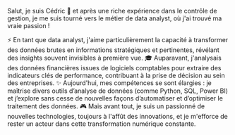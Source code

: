 Salut, je suis Cédric 👋
et après une riche expérience dans le contrôle de gestion, je me suis tourné vers le métier de data analyst, où j'ai trouvé ma vraie passion !

⚡️ En tant que data analyst, j'aime particulièrement la capacité à transformer des données brutes en informations stratégiques et pertinentes, révélant des insights souvent invisibles à première vue.
🎓 Auparavant, j'analysais des données financières issues de logiciels comptables pour extraire des indicateurs clés de performance, contribuant à la prise de décision au sein des entreprises.
✨ Aujourd'hui, mes compétences se sont élargies : je maîtrise divers outils d’analyse de données (comme Python, SQL, Power BI) et j’explore sans cesse de nouvelles façons d’automatiser et d’optimiser le traitement des données.
🎮 Mais avant tout, je suis un passionné de nouvelles technologies, toujours à l'affût des innovations, et je m'efforce de rester un acteur dans cette transformation numérique constante.

<!---
Cedric-ME/Cedric-ME is a ✨ special ✨ repository because its `README.md` (this file) appears on your GitHub profile.
You can click the Preview link to take a look at your changes.
--->
